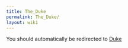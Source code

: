 ```yaml
---
title: The_Duke
permalink: The_Duke/
layout: wiki
---
```


You should automatically be redirected to [Duke](/keeperrl_wiki/Duke/)
